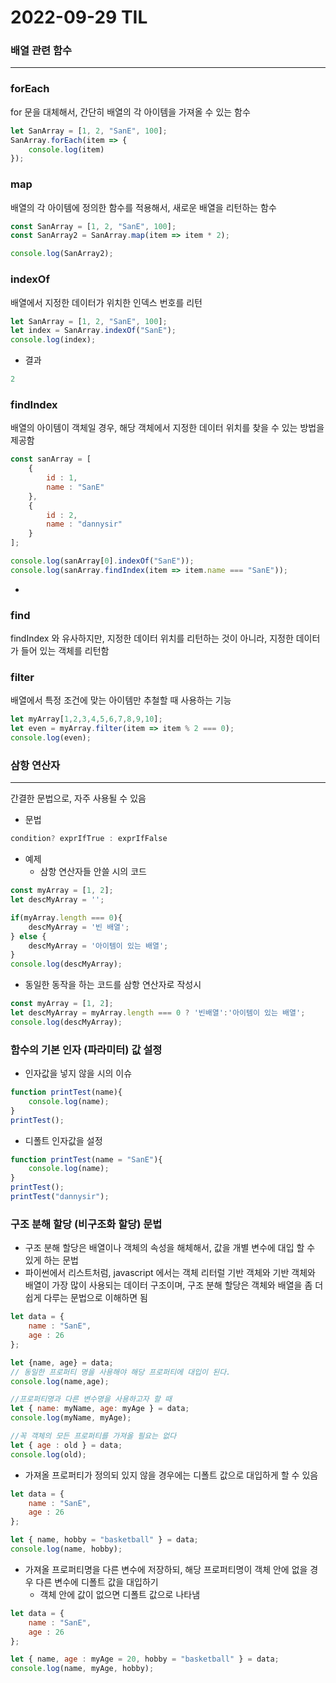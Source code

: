 # 2022-09-29 TIL

### 배열 관련 함수

---

### forEach

for 문을 대체해서, 간단히 배열의 각 아이템을 가져올 수 있는 함수

```jsx
let SanArray = [1, 2, "SanE", 100];
SanArray.forEach(item => {
	console.log(item)
});
```

### map

배열의 각 아이템에 정의한 함수를 적용해서, 새로운 배열을 리턴하는 함수

```jsx
const SanArray = [1, 2, "SanE", 100];
const SanArray2 = SanArray.map(item => item * 2);

console.log(SanArray2);
```

### indexOf

배열에서 지정한 데이터가 위치한 인덱스 번호를 리턴

```jsx
let SanArray = [1, 2, "SanE", 100];
let index = SanArray.indexOf("SanE");
console.log(index);
```

- 결과

```jsx
2
```

### findIndex

배열의 아이템이 객체일 경우, 해당 객체에서 지정한 데이터 위치를 찾을 수 있는 방법을 제공함

```jsx
const sanArray = [
	{
		id : 1,
		name : "SanE"
	},
	{
		id : 2,
		name : "dannysir"
	}
];

console.log(sanArray[0].indexOf("SanE"));
console.log(sanArray.findIndex(item => item.name === "SanE"));
```

- 

### find

findIndex 와 유사하지만, 지정한 데이터 위치를 리턴하는 것이 아니라, 지정한 데이터가 들어 있는 객체를 리턴함

### filter

배열에서 특정 조건에 맞는 아이템만 추철할 때 사용하는 기능

```jsx
let myArray[1,2,3,4,5,6,7,8,9,10];
let even = myArray.filter(item => item % 2 === 0);
console.log(even);
```

### 삼항 연산자

---

간결한 문법으로, 자주 사용될 수 있음

- 문법

```jsx
condition? exprIfTrue : exprIfFalse
```

- 예제
    - 삼항 연산자들 안쓸 시의 코드

```jsx
const myArray = [1, 2];
let descMyArray = '';

if(myArray.length === 0){
	descMyArray = '빈 배열';
} else {
	descMyArray = '아이템이 있는 배열';
}
console.log(descMyArray);
```

- 동일한 동작을 하는 코드를 삼항 연산자로 작성시

```jsx
const myArray = [1, 2];
let descMyArray = myArray.length === 0 ? '빈배열':'아이템이 있는 배열';
console.log(descMyArray);
```

### 함수의 기본 인자 (파라미터) 값 설정

- 인자값을 넣지 않을 시의 이슈

```jsx
function printTest(name){
	console.log(name);
}
printTest();
```

- 디폴트 인자값을 설정

```jsx
function printTest(name = "SanE"){
	console.log(name);
}
printTest();
printTest("dannysir");
```

### 구조 분해 할당 (비구조화 할당) 문법

- 구조 분해 할당은 배열이나 객체의 속성을 해체해서, 값을 개별 변수에 대입 할 수 있게 하는 문법
- 파이썬에서 리스트처럼, javascript 에서는 객체 리터럴 기반 객체와 기반 객체와 배열이 가장 많이 사용되는 데이터 구조이며, 구조 분해 할당은 객체와 배열을 좀 더 쉽게 다루는 문법으로 이해하면 됨

 

```jsx
let data = {
	name : "SanE",
	age : 26
};

let {name, age} = data; 
// 동일한 프로퍼티 명을 사용해야 해당 프로퍼티에 대입이 된다.
console.log(name,age);

//프로퍼티명과 다른 변수명을 사용하고자 할 때
let { name: myName, age: myAge } = data;
console.log(myName, myAge);

//꼭 객체의 모든 프로퍼티를 가져올 필요는 없다
let { age : old } = data;
console.log(old);
```

- 가져올 프로퍼티가 정의되 있지 않을 경우에는 디폴트 값으로 대입하게 할 수 있음

```jsx
let data = {
	name : "SanE",
	age : 26
};

let { name, hobby = "basketball" } = data;
console.log(name, hobby);
```

- 가져올 프로퍼티명을 다른 변수에 저장하되, 해당 프로퍼티명이 객체 안에 없을 경우 다른 변수에 디폴트 값을 대입하기
    - 객체 안에 값이 없으면 디폴트 값으로 나타냄

```jsx
let data = {
	name : "SanE",
	age : 26
};

let { name, age : myAge = 20, hobby = "basketball" } = data;
console.log(name, myAge, hobby);
```